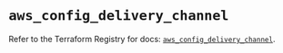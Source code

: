 # `aws_config_delivery_channel`

Refer to the Terraform Registry for docs: [`aws_config_delivery_channel`](https://registry.terraform.io/providers/hashicorp/aws/5.56.0/docs/resources/config_delivery_channel).
